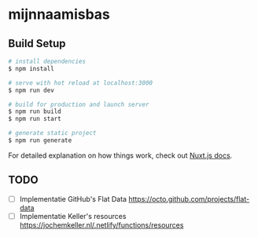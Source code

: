 # mijnnaamisbas

## Build Setup

```bash
# install dependencies
$ npm install

# serve with hot reload at localhost:3000
$ npm run dev

# build for production and launch server
$ npm run build
$ npm run start

# generate static project
$ npm run generate
```

For detailed explanation on how things work, check out [Nuxt.js docs](https://nuxtjs.org).


## TODO
- [ ] Implementatie GitHub's Flat Data https://octo.github.com/projects/flat-data
- [ ] Implementatie Keller's resources https://jochemkeller.nl/.netlify/functions/resources
